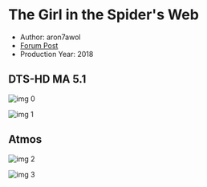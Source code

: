# The Girl in the Spider's Web

* Author: aron7awol
* [Forum Post](https://www.avsforum.com/threads/bass-eq-for-filtered-movies.2995212/post-57519750)
* Production Year: 2018

## DTS-HD MA 5.1

![img 0](https://i.imgur.com/pQUmZdk.jpg)

![img 1](https://i.imgur.com/vvQOBuw.jpg)

## Atmos

![img 2](https://i.imgur.com/ZX0N5zH.jpg)

![img 3](https://i.imgur.com/nJsQKFT.jpg)

